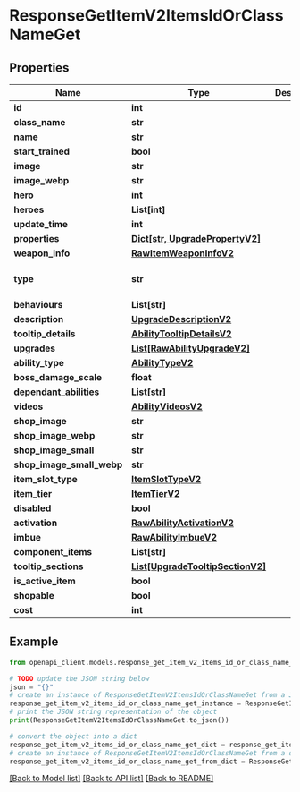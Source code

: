 # ResponseGetItemV2ItemsIdOrClassNameGet


## Properties

Name | Type | Description | Notes
------------ | ------------- | ------------- | -------------
**id** | **int** |  | 
**class_name** | **str** |  | 
**name** | **str** |  | 
**start_trained** | **bool** |  | [optional] 
**image** | **str** |  | [optional] 
**image_webp** | **str** |  | [optional] 
**hero** | **int** |  | [optional] 
**heroes** | **List[int]** |  | [optional] 
**update_time** | **int** |  | [optional] 
**properties** | [**Dict[str, UpgradePropertyV2]**](UpgradePropertyV2.md) |  | [optional] 
**weapon_info** | [**RawItemWeaponInfoV2**](RawItemWeaponInfoV2.md) |  | [optional] 
**type** | **str** |  | [optional] [default to 'ability']
**behaviours** | **List[str]** |  | [optional] 
**description** | [**UpgradeDescriptionV2**](UpgradeDescriptionV2.md) |  | 
**tooltip_details** | [**AbilityTooltipDetailsV2**](AbilityTooltipDetailsV2.md) |  | [optional] 
**upgrades** | [**List[RawAbilityUpgradeV2]**](RawAbilityUpgradeV2.md) |  | [optional] 
**ability_type** | [**AbilityTypeV2**](AbilityTypeV2.md) |  | [optional] 
**boss_damage_scale** | **float** |  | [optional] 
**dependant_abilities** | **List[str]** |  | [optional] 
**videos** | [**AbilityVideosV2**](AbilityVideosV2.md) |  | [optional] 
**shop_image** | **str** |  | [optional] 
**shop_image_webp** | **str** |  | [optional] 
**shop_image_small** | **str** |  | [optional] 
**shop_image_small_webp** | **str** |  | [optional] 
**item_slot_type** | [**ItemSlotTypeV2**](ItemSlotTypeV2.md) |  | 
**item_tier** | [**ItemTierV2**](ItemTierV2.md) |  | 
**disabled** | **bool** |  | [optional] 
**activation** | [**RawAbilityActivationV2**](RawAbilityActivationV2.md) |  | 
**imbue** | [**RawAbilityImbueV2**](RawAbilityImbueV2.md) |  | [optional] 
**component_items** | **List[str]** |  | [optional] 
**tooltip_sections** | [**List[UpgradeTooltipSectionV2]**](UpgradeTooltipSectionV2.md) |  | [optional] 
**is_active_item** | **bool** |  | [readonly] 
**shopable** | **bool** |  | [readonly] 
**cost** | **int** |  | 

## Example

```python
from openapi_client.models.response_get_item_v2_items_id_or_class_name_get import ResponseGetItemV2ItemsIdOrClassNameGet

# TODO update the JSON string below
json = "{}"
# create an instance of ResponseGetItemV2ItemsIdOrClassNameGet from a JSON string
response_get_item_v2_items_id_or_class_name_get_instance = ResponseGetItemV2ItemsIdOrClassNameGet.from_json(json)
# print the JSON string representation of the object
print(ResponseGetItemV2ItemsIdOrClassNameGet.to_json())

# convert the object into a dict
response_get_item_v2_items_id_or_class_name_get_dict = response_get_item_v2_items_id_or_class_name_get_instance.to_dict()
# create an instance of ResponseGetItemV2ItemsIdOrClassNameGet from a dict
response_get_item_v2_items_id_or_class_name_get_from_dict = ResponseGetItemV2ItemsIdOrClassNameGet.from_dict(response_get_item_v2_items_id_or_class_name_get_dict)
```
[[Back to Model list]](../README.md#documentation-for-models) [[Back to API list]](../README.md#documentation-for-api-endpoints) [[Back to README]](../README.md)


